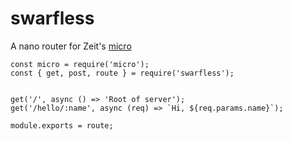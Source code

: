 # swarfless

A nano router for Zeit's [micro](https://github.com/zeit/micro)

```
const micro = require('micro');
const { get, post, route } = require('swarfless');


get('/', async () => 'Root of server');
get('/hello/:name', async (req) => `Hi, ${req.params.name}`);

module.exports = route;
```
